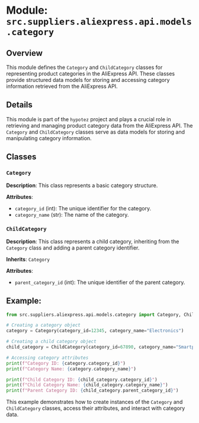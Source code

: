 # Module: `src.suppliers.aliexpress.api.models.category`

## Overview

This module defines the `Category` and `ChildCategory` classes for representing product categories in the AliExpress API. These classes provide structured data models for storing and accessing category information retrieved from the AliExpress API.

## Details

This module is part of the `hypotez` project and plays a crucial role in retrieving and managing product category data from the AliExpress API. The `Category` and `ChildCategory` classes serve as data models for storing and manipulating category information.

## Classes

### `Category`

**Description**: This class represents a basic category structure. 

**Attributes**:

- `category_id` (int): The unique identifier for the category.
- `category_name` (str): The name of the category.

### `ChildCategory`

**Description**: This class represents a child category, inheriting from the `Category` class and adding a parent category identifier.

**Inherits**: `Category`

**Attributes**:

- `parent_category_id` (int): The unique identifier of the parent category.

## Example:

```python
from src.suppliers.aliexpress.api.models.category import Category, ChildCategory

# Creating a category object
category = Category(category_id=12345, category_name="Electronics")

# Creating a child category object
child_category = ChildCategory(category_id=67890, category_name="Smartphones", parent_category_id=12345)

# Accessing category attributes
print(f"Category ID: {category.category_id}")
print(f"Category Name: {category.category_name}")

print(f"Child Category ID: {child_category.category_id}")
print(f"Child Category Name: {child_category.category_name}")
print(f"Parent Category ID: {child_category.parent_category_id}")
```

This example demonstrates how to create instances of the `Category` and `ChildCategory` classes, access their attributes, and interact with category data.